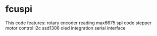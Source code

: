 # fcuspi


This code features:
  rotary encoder reading
  max6675 spi code
  stepper motor control
  i2c ssd1306 oled integration
  serial interface
  
